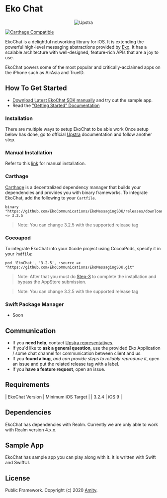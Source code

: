 # Eko Chat

<p align="center" >
  <img src="https://uploads-ssl.webflow.com/5ee51b71187c830280662208/5eec9a674479b0e4de630ac2_upstra-logo.svg" alt="Upstra" title="UpstraSDK">
</p>

[![Carthage Compatible](https://img.shields.io/badge/Carthage-compatible-4BC51D.svg?style=flat)](https://github.com/Carthage/Carthage)

EkoChat is a delightful networking library for iOS. It is extending the powerful high-level messaging abstractions provided by [Eko](https://www.ekoapp.com/). It has a scalable architecture with well-designed, feature-rich APIs that are a joy to use.

EkoChat powers some of the most popular and critically-acclaimed apps on the iPhone such as AirAsia and TrueID.

## How To Get Started

- [Download Latest EkoChat SDK manually](https://docs.upstra.co/ios/changelog) and try out the sample app.
- Read the ["Getting Started" Documentation](https://docs.upstra.co/ios/start)

### Installation

There are multiple ways to setup EkoChat to be able work
Once setup below has done, go to official [Upstra](https://docs.upstra.co/ios/start) documentation and follow another step.

### Manual Installation

Refer to this [link](https://docs.upstra.co/ios/start) for manual installation.

### Carthage

[Carthage](https://github.com/Carthage/Carthage) is a decentralized dependency manager that builds your dependencies and provides you with binary frameworks. To integrate EkoChat, add the following to your `Cartfile`.

```
binary "https://github.com/EkoCommunications/EkoMessagingSDK/releases/download/3.2.4/EkoChat.json" ~> 3.2.5
```

> Note: You can change 3.2.5 with the supported release tag

### Cocoapod

To integrate EkoChat into your Xcode project using CocoaPods, specify it in your `Podfile`:

```
pod 'EkoChat', '3.2.5', :source => "https://github.com/EkoCommunications/EkoMessagingSDK.git"
```

> Note: After that you must do [Step-3](https://docs.upstra.co/ios/start) to complete the installation and bypass the AppStore submission.

> Note: You can change 3.2.5 with the supported release tag

### Swift Package Manager

- Soon

## Communication

- If you **need help**, contact [Upstra representatives](https://www.upstra.co/).
- If you'd like to **ask a general question**, use the provided Eko Application / some chat channel for communication between client and us.
- If you **found a bug**, _and can provide steps to reliably reproduce it_, open an issue and put the related release tag with a label.
- If you **have a feature request**, open an issue.

## Requirements

| EkoChat Version | Minimum iOS Target  | 
| 3.2.4 | iOS 9 |

## Dependencies

EkoChat has dependencies with Realm. Currently we are only able to work with Realm version 4.x.x.

## Sample App

EkoChat has sample app you can play along with it. It is written with Swift and SwiftUI.

## License

Public Framework. Copyright (c) 2020 [Amity](https://ekoapp.com).
